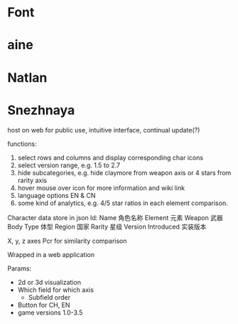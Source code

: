 # Font
# aine




# Natlan




# Snezhnaya





host on web for public use, intuitive interface, continual update(?)

functions: 
1. select rows and columns and display corresponding char icons
2. select version range, e.g. 1.5 to 2.7
3. hide subcategories, e.g. hide claymore from weapon axis or 4 stars from rarity axis
4. hover mouse over icon for more information and wiki link 
5. language options EN & CN
6. some kind of analytics, e.g. 4/5 star ratios in each element comparison. 

Character data store in json 
Id: 
Name 角色名称
Element 元素
Weapon 武器
Body Type 体型
Region 国家
Rarity 星级
Version Introduced 实装版本

X, y, z axes 
Pcr for similarity comparison 

Wrapped in a web application

Params: 
* 2d or 3d visualization
* Which field for which axis 
    * Subfield order 
* Button for CH, EN
* game versions 1.0-3.5
